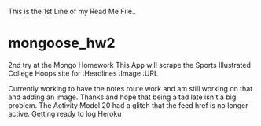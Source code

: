 This is the 1st Line of my Read Me File.. 
# mongoose_hw2
2nd try at the Mongo Homework 
This App will scrape the Sports Illustrated College Hoops site for 
    :Headlines
    :Image
    :URL

Currently working to have the notes route work and am still working on that and adding an image. 
Thanks and hope that being a tad late isn't a big problem. 
The Activity Model 20 had a glitch that the feed href is no longer active. 
Getting ready to log Heroku

